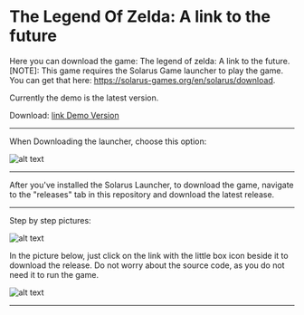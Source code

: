 # The Legend Of Zelda: A link to the future
Here you can download the game: The legend of zelda: A link to the future. [NOTE]: This game requires the Solarus Game launcher to play the game. You can get that here: https://solarus-games.org/en/solarus/download.

Currently the demo is the latest version.

Download: <a href="https://github.com/Consumedgrub3/The-Legend-Of-Zelda-a-link-to-the-future/releases/download/0.2.6/TLOZ.ALTTF.Ver.0.2.6.zip">link Demo Version</a>


---------------------------------------
When Downloading the launcher, choose this option:

![alt text](https://raw.githubusercontent.com/Consumedgrub3/The-Legend-Of-Zelda-a-link-to-the-future/Files-For-repository/unknown.png)

----------------------------------------
After you've installed the Solarus Launcher, to download the game, navigate to the "releases" tab in this repository and download the latest release.

----------------------------------------
Step by step pictures:

![alt text](https://raw.githubusercontent.com/Consumedgrub3/The-Legend-Of-Zelda-a-link-to-the-future/Files-For-repository/unknown1.png)

In the picture below, just click on the link with the little box icon beside it to download the release. Do not worry about the source code, as you do not need it to run the game.

![alt text](https://raw.githubusercontent.com/Consumedgrub3/The-Legend-Of-Zelda-a-link-to-the-future/Files-For-repository/unknown2.png)

---------------------------------------

